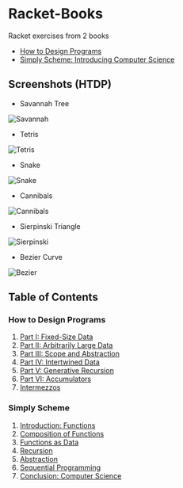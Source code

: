 # Racket-Books

Racket exercises from 2 books
* [How to Design Programs](How%20to%20Design%20Programs)
* [Simply Scheme: Introducing Computer Science](Simply%20Scheme)


## Screenshots (HTDP)

* Savannah Tree

![Savannah](https://i.imgur.com/MJFOT5g.png)

* Tetris

![Tetris](https://i.imgur.com/56zoefw.png)

* Snake

![Snake](https://i.imgur.com/wjEdQpt.png)

* Cannibals

![Cannibals](https://i.imgur.com/hnpaqag.png)

* Sierpinski Triangle

![Sierpinski](https://i.imgur.com/Td7TqKA.png)

* Bezier Curve

![Bezier](https://i.imgur.com/Yk8oajA.png)


## Table of Contents

### How to Design Programs

1. [Part I: Fixed-Size Data](How%20to%20Design%20Programs/Part%201)
2. [Part II: Arbitrarily Large Data](How%20to%20Design%20Programs/Part%202)
3. [Part III: Scope and Abstraction](How%20to%20Design%20Programs/Part%203)
4. [Part IV: Intertwined Data](How%20to%20Design%20Programs/Part%204)
5. [Part V: Generative Recursion](How%20to%20Design%20Programs/Part%205)
6. [Part VI: Accumulators](How%20to%20Design%20Programs/Part%206)
7. [Intermezzos](How%20to%20Design%20Programs/Intermezzos)

### Simply Scheme

1. [Introduction: Functions](Simply%20Scheme/Part%20I)
2. [Composition of Functions](Simply%20Scheme/Part%20II)
3. [Functions as Data](Simply%20Scheme/Part%20III)
4. [Recursion](Simply%20Scheme/Part%20IV)
5. [Abstraction](Simply%20Scheme/Part%20V)
6. [Sequential Programming](Simply%20Scheme/Part%20VI)
7. [Conclusion: Computer Science](Simply%20Scheme/Part%20VII)
